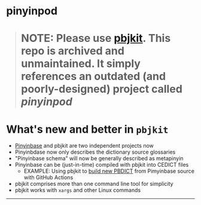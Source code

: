 # pinyinpod

> # **NOTE:** Please use [pbjkit][pbjkit]. This repo is archived and unmaintained. It simply references an outdated (and poorly-designed) project called *pinyinpod*

# What's new and better in `pbjkit`

  + [Pinyinbase][pb] and pbjkit are two independent projects now
  + Pinyinbdase now only describes the dictionary source glossaries
  + "Pinyinbase schema" will now be generally described as metapinyin
  + Pinyinbase can be (just-in-time) compiled with pbjkit into CEDICT files
    + EXAMPLE: Using pbjkit to [build new PBDICT][pbdict] from Pimyinbase source with GitHub Actions 
  + pbjkit comprises more than one command line tool for simplicity
  + pbjkit works with `xargs` and other Linux commands



---
[pb]: https://github.com/pffy/pinyinbase
[pbdict]: https://github.com/pffy/pbdict
[pbjkit]: https://github.com/pffy/pbjkit
